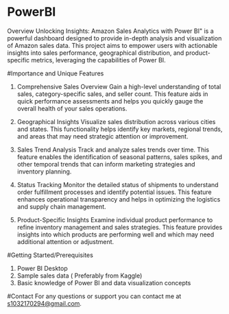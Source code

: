 # PowerBI
Overview
Unlocking Insights: Amazon Sales Analytics with Power BI" is a powerful dashboard designed to provide in-depth analysis and visualization of Amazon sales data. This project aims to empower users with actionable insights into sales performance, geographical distribution, and product-specific metrics, leveraging the capabilities of Power BI.

#Importance and Unique Features
1. Comprehensive Sales Overview
Gain a high-level understanding of total sales, category-specific sales, and seller count. This feature aids in quick performance assessments and helps you quickly gauge the overall health of your sales operations.

2. Geographical Insights
Visualize sales distribution across various cities and states. This functionality helps identify key markets, regional trends, and areas that may need strategic attention or improvement.

3. Sales Trend Analysis
Track and analyze sales trends over time. This feature enables the identification of seasonal patterns, sales spikes, and other temporal trends that can inform marketing strategies and inventory planning.

4. Status Tracking
Monitor the detailed status of shipments to understand order fulfillment processes and identify potential issues. This feature enhances operational transparency and helps in optimizing the logistics and supply chain management.

5. Product-Specific Insights
Examine individual product performance to refine inventory management and sales strategies. This feature provides insights into which products are performing well and which may need additional attention or adjustment.

#Getting Started/Prerequisites
1. Power BI Desktop
2. Sample sales data ( Preferably from Kaggle)
3. Basic knowledge of Power BI and data visualization concepts

#Contact
For any questions or support you can contact me at s1032170294@gmail.com.



